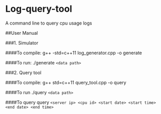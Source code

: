 # Log-query-tool
A command line to query cpu usage logs

##User Manual

###1. Simulator

####To compile:
g++ -std=c++11 log_generator.cpp -o generate

####To run:
./generate `<data path>`

###2. Query tool

####To compile:
g++ std=c++11 query_tool.cpp -o query

####To run
./query `<data path>`

####To query
query `<server ip> <cpu id> <start date> <start time> <end date> <end time>`
